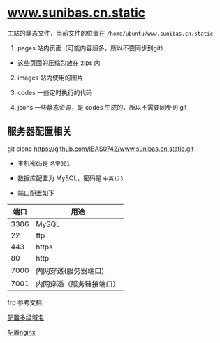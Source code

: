 # www.sunibas.cn.static

主站的静态文件，当前文件的位置在 ```/home/ubuntu/www.sunibas.cn.static```

1. pages 站内页面（可能内容超多，所以不要同步到git）

- 这些页面的压缩包放在 zips 内

2. images 站内使用的图片

3. codes 一些定时执行的代码

4. jsons 一些静态资源，是 codes 生成的，所以不需要同步到 git

## 服务器配置相关

git clone https://github.com/IBAS0742/www.sunibas.cn.static.git

- 主机密码是 ```名字001```

- 数据库配置为 MySQL，密码是 ```中英123```

- 端口配置如下

| 端口 | 用途 |
| -------- | -------- |
| 3306   | MySQL   |
| 22   | ftp   |
| 443   | https   |
| 80   | http   |
| 7000   | 内网穿透(服务器端口)   |
| 7001   | 内网穿透（服务链接端口）  |

frp 参考文档 

[配置多级域名](https://www.centos.bz/2018/06/nginx-%E5%92%8C-frp%E5%85%B1%E7%94%A880%E7%AB%AF%E5%8F%A3/)

[配置nginx](https://xuexb.github.io/learn-nginx/example/domain.html#%E5%AD%90%E5%9F%9F%E5%90%8D%E8%BD%AC%E5%8F%91%E5%88%B0%E5%AD%90%E7%9B%AE%E5%BD%95)